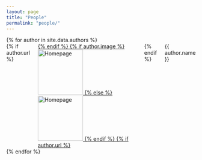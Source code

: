 ```yaml
---
layout: page
title: "People"
permalink: "people/"
---
```


<div class="row">
{% for author in site.data.authors %}
  <div class="small-3 columns">
    {% if author.url %}
      <a target="_blank" href="{{ author.url }}">
    {% endif %}
    {% if author.image %}
    <img src="{{ site.urlimg }}{{ author.image }}" alt="Homepage" style="height:120px">
    {% else %}
    <img src="{{ site.urlimg }}anonymous.png" alt="Homepage"  style="height:120px">
    {% endif %}
    {% if author.url %}
      </a>
    {% endif %}
    <div class="desc">{{ author.name }}</div>
  </div>
{% endfor %}
</div>
